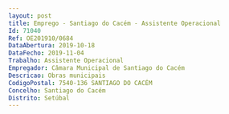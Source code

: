 ```yaml
--- 
layout: post
title: Emprego - Santiago do Cacém - Assistente Operacional
Id: 71040
Ref: OE201910/0684
DataAbertura: 2019-10-18
DataFecho: 2019-11-04
Trabalho: Assistente Operacional
Empregador: Câmara Municipal de Santiago do Cacém
Descricao: Obras municipais
CodigoPostal: 7540-136 SANTIAGO DO CACÉM
Concelho: Santiago do Cacém
Distrito: Setúbal
--- 
```

